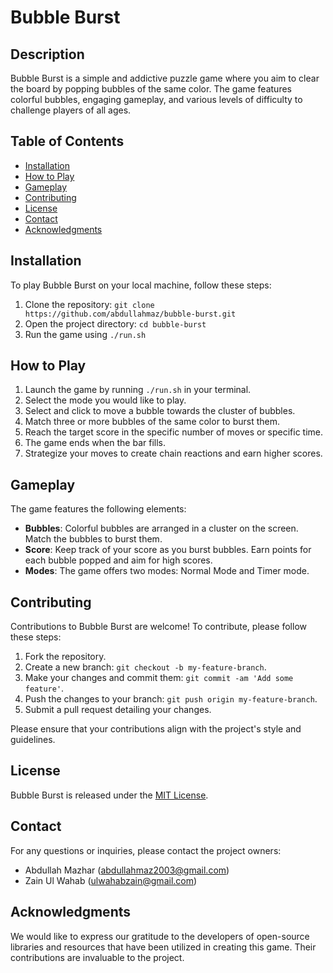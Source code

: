 # Bubble Burst

## Description
Bubble Burst is a simple and addictive puzzle game where you aim to clear the board by popping bubbles of the same color. The game features colorful bubbles, engaging gameplay, and various levels of difficulty to challenge players of all ages.

## Table of Contents
- [Installation](#installation)
- [How to Play](#how-to-play)
- [Gameplay](#gameplay)
- [Contributing](#contributing)
- [License](#license)
- [Contact](#contact)
- [Acknowledgments](#acknowledgments)

## Installation
To play Bubble Burst on your local machine, follow these steps:

1. Clone the repository: `git clone https://github.com/abdullahmaz/bubble-burst.git`
2. Open the project directory: `cd bubble-burst`
3. Run the game using `./run.sh`

## How to Play
1. Launch the game by running `./run.sh` in your terminal.
2. Select the mode you would like to play.
3. Select and click to move a bubble towards the cluster of bubbles.
4. Match three or more bubbles of the same color to burst them.
5. Reach the target score in the specific number of moves or specific time.
6. The game ends when the bar fills.
7. Strategize your moves to create chain reactions and earn higher scores.

## Gameplay
The game features the following elements:

- **Bubbles**: Colorful bubbles are arranged in a cluster on the screen. Match the bubbles to burst them.
- **Score**: Keep track of your score as you burst bubbles. Earn points for each bubble popped and aim for high scores.
- **Modes**: The game offers two modes: Normal Mode and Timer mode.

## Contributing
Contributions to Bubble Burst are welcome! To contribute, please follow these steps:

1. Fork the repository.
2. Create a new branch: `git checkout -b my-feature-branch`.
3. Make your changes and commit them: `git commit -am 'Add some feature'`.
4. Push the changes to your branch: `git push origin my-feature-branch`.
5. Submit a pull request detailing your changes.

Please ensure that your contributions align with the project's style and guidelines.

## License
Bubble Burst is released under the [MIT License](LICENSE).

## Contact
For any questions or inquiries, please contact the project owners:
- Abdullah Mazhar (abdullahmaz2003@gmail.com)
- Zain Ul Wahab (ulwahabzain@gmail.com)

## Acknowledgments
We would like to express our gratitude to the developers of open-source libraries and resources that have been utilized in creating this game. Their contributions are invaluable to the project.
